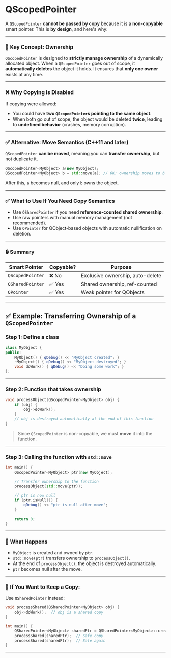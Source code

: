 # QScopedPointer

A `QScopedPointer` **cannot be passed by copy** because it is a **non-copyable** smart pointer. This is **by design**, and here's why:

---

### 🧠 **Key Concept: Ownership**

`QScopedPointer` is designed to **strictly manage ownership** of a dynamically allocated object. When a `QScopedPointer` goes out of scope, it **automatically deletes** the object it holds. It ensures that **only one owner** exists at any time.

---

### ❌ Why Copying is Disabled

If copying were allowed:

* You could have **two `QScopedPointer`s pointing to the same object**.
* When both go out of scope, the object would be deleted **twice**, leading to **undefined behavior** (crashes, memory corruption).

---

### ✅ Alternative: Move Semantics (C++11 and later)

`QScopedPointer` **can be moved**, meaning you can **transfer ownership**, but not duplicate it.

```cpp
QScopedPointer<MyObject> a(new MyObject);
QScopedPointer<MyObject> b = std::move(a); // OK: ownership moves to b
```

After this, `a` becomes null, and only `b` owns the object.

---

### ✅ What to Use If You Need Copy Semantics

* Use `QSharedPointer` if you need **reference-counted shared ownership**.
* Use raw pointers with manual memory management (not recommended).
* Use `QPointer` for QObject-based objects with automatic nullification on deletion.

---

### 🔒 Summary

| Smart Pointer    | Copyable? | Purpose                          |
| ---------------- | --------- | -------------------------------- |
| `QScopedPointer` | ❌ No      | Exclusive ownership, auto-delete |
| `QSharedPointer` | ✅ Yes     | Shared ownership, ref-counted    |
| `QPointer`       | ✅ Yes     | Weak pointer for QObjects        |

---


## ✅ Example: Transferring Ownership of a `QScopedPointer`

### Step 1: Define a class

```cpp
class MyObject {
public:
    MyObject() { qDebug() << "MyObject created"; }
    ~MyObject() { qDebug() << "MyObject destroyed"; }
    void doWork() { qDebug() << "Doing some work"; }
};
```

---

### Step 2: Function that takes ownership

```cpp
void processObject(QScopedPointer<MyObject> obj) {
    if (obj) {
        obj->doWork();
    }
    // obj is destroyed automatically at the end of this function
}
```

> Since `QScopedPointer` is non-copyable, we must **move** it into the function.

---

### Step 3: Calling the function with `std::move`

```cpp
int main() {
    QScopedPointer<MyObject> ptr(new MyObject);

    // Transfer ownership to the function
    processObject(std::move(ptr));

    // ptr is now null
    if (ptr.isNull()) {
        qDebug() << "ptr is null after move";
    }

    return 0;
}
```

---

### 🔑 What Happens

* `MyObject` is created and owned by `ptr`.
* `std::move(ptr)` transfers ownership to `processObject()`.
* At the end of `processObject()`, the object is destroyed automatically.
* `ptr` becomes null after the move.

---

### 🔁 If You Want to Keep a Copy:

Use `QSharedPointer` instead:

```cpp
void processShared(QSharedPointer<MyObject> obj) {
    obj->doWork();  // obj is a shared copy
}

int main() {
    QSharedPointer<MyObject> sharedPtr = QSharedPointer<MyObject>::create();
    processShared(sharedPtr);  // Safe copy
    processShared(sharedPtr);  // Safe again
}
```

---

